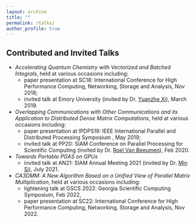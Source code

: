 ```yaml
---
layout: archive
title: ""
permalink: /talks/
author_profile: true
---
```


## Contributed and Invited Talks

* *Accelerating Quantum Chemistry with Vectorized and Batched Integrals*, held at various occasions including:
  * paper presentation at SC18: International Conference for High Performance Computing, Networking, Storage and Analysis, Nov 2018;
  * invited talk at Emory University (invited by Dr. [Yuanzhe Xi](http://www.math.emory.edu/~yxi26/index.html)), March 2019.
* *Overlapping Communications with Other Communications and its Application to Distributed Dense Matrix Computations*, held at various occasions including:
  * paper presentation at IPDPS19: IEEE International Parallel and Distributed Processing Symposium , May 2019;
  * invited talk at PP20: SIAM Conference on Parallel Processing for Scientific Computing (invited by Dr. [Roel Van Beeumen](http://www.roelvanbeeumen.be/drupal8/)), Feb 2020.  
* *Towards Portable PGAS on GPUs*
  * invited talk at AN21: SIAM Annual Meeting 2021 (invited by Dr. [Min Si](https://minsii.github.io/)), July 2021.
* *CA3DMM: A New Algorithm Based on a Unified View of Parallel Matrix Multiplication*, held at various occasions including:
  * lightening talk at GSCS 2022: Georgia Scientific Computing Symposium, Feb 2022,
  * paper presentation at SC22: International Conference for High Performance Computing, Networking, Storage and Analysis, Nov 2022.